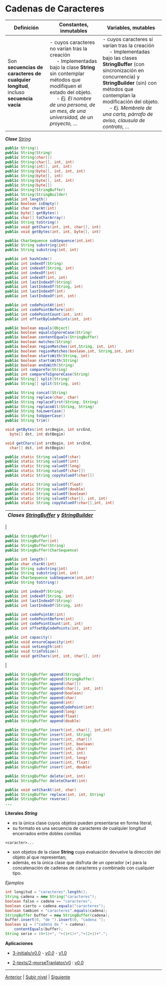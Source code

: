 # Cadenas de Caracteres







| **Definición** | **Constantes, inmutables** | **Variables, mutables** |
| --- | --- | --- |
| Son **secuencias de caracteres de cualquier longitud**, incluso **secuencia vacía** | - cuyos caracteres no varían tras la creación<br>&nbsp;&nbsp;&nbsp;&nbsp; - Implementadas bajo la clase **String** sin contemplar métodos que modifiquen el estado del objeto.<br>&nbsp;&nbsp;&nbsp;&nbsp;  - *Ej. El nombre de una persona, de un mes, de una universidad, de un proyecto, …​* | -  cuyos caracteres sí varían tras la creación<br>&nbsp;&nbsp;&nbsp;&nbsp; - Implementadas bajo las clases **StringBuffer** (con sincronización en concurrencia) y **StringBuilder** (sin) con métodos que contemplan la modificación del objeto.<br>&nbsp;&nbsp;&nbsp;&nbsp; - *Ej. Membrete de una carta, párrafo de aviso, clausula de contrato, …​* |


***Clase*** [*String*](https://docs.oracle.com/javase/7/docs/api/java/lang/String.html) 

```java
public String()
public String(String)
public String(char[])
public String(char[], int, int)
public String(int[], int, int)
public String(byte[], int, int, int)
public String(byte[], int)
public String(byte[], int, int)
public String(byte[])
public String(StringBuffer)
public String(StringBuilder)
public int length()
public boolean isEmpty()
public char charAt(int)
public byte[] getBytes()
public char[] toCharArray()
public String toString()
public void getChars(int, int, char[], int)
public void getBytes(int, int, byte[], int)

public CharSequence subSequence(int,int)
public String substring(int)
public String substring(int, int)

public int hashCode()
public int indexOf(String)
public int indexOf(String, int)
public int indexOf(int)
public int indexOf(int, int)
public int lastIndexOf(String)
public int lastIndexOf(String, int)
public int lastIndexOf(int)
public int lastIndexOf(int, int)
```





```java
public int codePointAt(int)
public int codePointBefore(int)
public int codePointCount(int, int)
public int offsetByCodePoints(int, int)

public boolean equals(Object)
public boolean equalsIgnoreCase(String)
public boolean contentEquals(StringBuffer)
public boolean matches(String)
public boolean regionMatches(int,String, int, int)
public boolean regionMatches(boolean,int, String,int, int)
public boolean startsWith(String, int)
public boolean startsWith(String)
public boolean endsWith(String)
public int compareTo(String)
public int compareToIgnoreCase(String)
public String[] split(String)
public String[] split(String, int)

public String concat(String)
public String replace(char, char)
public String replaceFirst(String, String)
public String replaceAll(String, String)
public String toLowerCase()
public String toUpperCase()
public String trim()
```



```java
void getBytes(int srcBegin, int srcEnd,
  byte[] dst, int dstBegin)
```

```java
void getChars(int srcBegin, int srcEnd,
  char[] dst, int dstBegin)
```

```java
public static String valueOf(char)
public static String valueOf(int)
public static String valueOf(long)
public static String valueOf(char[])
public static String copyValueOf(char[])
```

```java
public static String valueOf(float)
public static String valueOf(double)
public static String valueOf(boolean)
public static String valueOf(char[], int, int)
public static String copyValueOf(char[],int, int)
```


| *Clases* [*StringBuffer*](https://docs.oracle.com/javase/7/docs/api/java/lang/StringBuffer.html) y [*StringBuilder*](https://docs.oracle.com/javase/7/docs/api/java/lang/StringBuilder.html) |
| --- |
| 


```java
public StringBuffer()
public StringBuffer(int)
public StringBuffer(String)
public StringBuffer(CharSequence)

public int length()
public char charAt(int)
public String substring(int)
public String substring(int, int)
public CharSequence subSequence(int,int)
public String toString()

public int indexOf(String)
public int indexOf(String, int)
public int lastIndexOf(String)
public int lastIndexOf(String, int)

public int codePointAt(int)
public int codePointBefore(int)
public int codePointCount(int, int)
public int offsetByCodePoints(int, int)

public int capacity()
public void ensureCapacity(int)
public void setLength(int)
public void trimToSize()
public void getChars(int, int, char[], int)
```


 | 


```java
public StringBuffer append(String)
public StringBuffer append(StringBuffer)
public StringBuffer append(char[])
public StringBuffer append(char[], int, int)
public StringBuffer append(boolean)
public StringBuffer append(char)
public StringBuffer append(int)
public StringBuffer appendCodePoint(int)
public StringBuffer append(long)
public StringBuffer append(float)
public StringBuffer append(double)

public StringBuffer insert(int, char[], int,int)
public StringBuffer insert(int, String)
public StringBuffer insert(int, char[])
public StringBuffer insert(int, boolean)
public StringBuffer insert(int, char)
public StringBuffer insert(int, int)
public StringBuffer insert(int, long)
public StringBuffer insert(int, float)
public StringBuffer insert(int, double)

public StringBuffer delete(int, int)
public StringBuffer deleteCharAt(int)

public void setCharAt(int, char)
public StringBuffer replace(int, int, String)
public StringBuffer reverse()
...
```

**Literales *String*** 

* es la única clase cuyos objetos pueden presentarse en forma literal;
* su formato es una secuencia de caracteres de cualquier longitud encerrados entre dobles comillas

`<caracter>...`

* son objetos de la clase **String** cuya evaluación devuelve la dirección del objeto al que representan;
* además, es la única clase que disfruta de un operador (**+**) para la concatenación de cadenas de caracteres y combinado con cualquier tipo.

 *Ejemplos* 

```java
int longitud = "caracteres".length();
String cadena = new String("caracteres");
boolean falso = cadena == "caracteres";
boolean cierto = cadena.equals("caracteres");
boolean tambien = "caracteres".equals(cadena);
StringBuffer buffer = new StringBuffer(cadena);
buffer.insert(0, "de ").insert(0, "cadena ");
boolean si = ("cadena de " + cadena).
    contentEquals(buffer);
String serie = (0+1)+", "+(1+1)+","+(2+1)+".";
```

**Aplicaciones** 
* [3-initials/v0.0](https://github.com/USantaTecla-0-domains/0-simpleDomains/blob/master/docs/2-texts.md#3-initialsv0) - [*v0.0*](https://github.com/USantaTecla-tech-java/src/blob/main/src/main/java/es/usantatecla/a2_texts/a3_initials/v0_0/App.java) - [v1.0](https://github.com/USantaTecla-tech-java/src/blob/main/src/main/java/es/usantatecla/a2_texts/a3_initials/v1_0/App.java)

* [2-texts/2-morseTranlator/v0](https://github.com/USantaTecla-0-domains/0-simpleDomains/blob/master/docs/2-texts.md#2-morsetranlator) : [v0.0](https://github.com/USantaTecla-tech-java/src/blob/main/src/main/java/es/usantatecla/a2_texts/a2_morseTranslator/v0_0/App.java)

---



[Anterior](../u6wrapperClasses/README.md) | [Subir nivel](../README.md) | [Siguiente](../u8enumerations/README.md)
